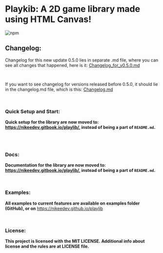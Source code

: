 # **Playkib**: A 2D game library made using HTML Canvas!
![npm](https://img.shields.io/npm/v/playlib?color=Green&label=Current%20package%20version&style=flat-square)

## Changelog:

Changelog for this new update 0.5.0 lies in separate .md file, where you can see all changes that happened, here is it: [Changelog_for_v0.5.0.md](Changelog_for_v0.5.0.md)

<br>

If you want to see changelog for versions released before 0.5.0, it should lie in the changelog.md file, which is this: [Changelog.md](Changelog.md)

<br>

### Quick Setup and Start:

**Quick setup for the library are now moved to: https://nikeedev.gitbook.io/playlib/, instead of being a part of `README.md`.**

<br>
   
<br>

### Docs:

**Documentation for the library are now moved to: https://nikeedev.gitbook.io/playlib/, instead of being a part of `README.md`.**

<br>

### Examples:
**All examples to current features are available on examples folder (GitHub), or on** https://nikeedev.github.io/playlib

<br>

<!---
### Features:

**A game library making website games that implements Canvas API, and has many useful functions and classes. Will be added more functions and features further!**

**Classes:**
 - ```ts 
    var name = new GameLib.Rect(position: Vector2, size: Size, screenSize: Size);
   ```
   - Rect class draws you a rectangle into the canvas, you can change its position, size, and current screen size( for it to work )

<br>

- ```ts 
   var name = new GameLib.Text(text: string, position: Vector2, screenSize: Size);
  ```
  - Text class draws you a text block into the canvas, you can change its text, position and current screen size( for it to work )

<br>

- ```ts
   var name = new GameLib.Vector2(x: number, y: number);
  ```
  - Vector2 class for position for other classes. Can be used without the drawing classes.
  
<br>

- ```ts
   var name = new GameLib.Size(width: number, height: number);
  ```
  - Size class for sizing numbers for other classes. Can be used without the drawing classes.
  
<br> 

- ```ts
   var name = new GameLib.Sprite(imageSrc: string, position: Vector2, ScreenSize: Size);
  ```
  - Sprite class draws a sprite/image into canvas, you can change its source location of image, position and current screen size( for it to work ). You must first initialize sprite, before you can draw it.
  
<br>

- ```ts
   var name = new GameLib.Sound();
  ```
  - Sound class makes it easy to play audio on your app/game!

<br>
--->
### License:

**This project is licensed with the MIT LICENSE. Additional info about license and the rules are at LICENSE file.**

